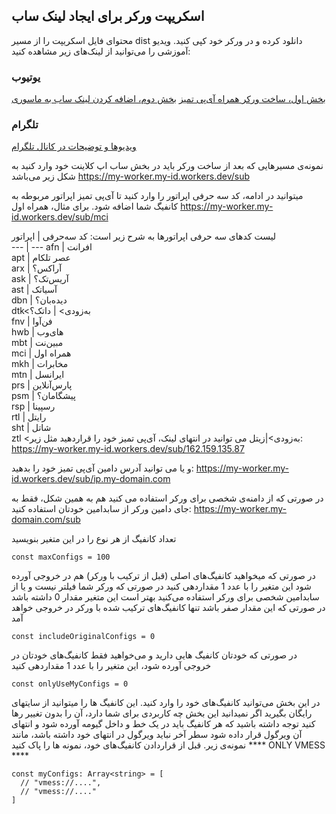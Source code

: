 ## اسکریپت ورکر برای ایجاد لینک ساب

محتوای فایل اسکریپت را از مسیر dist دانلود کرده و در ورکر خود کپی کنید.
ویدیو آموزشی را می‌توانید از لینک‌های زیر مشاهده کنید:

### یوتیوب
[بخش اول، ساخت ورکر همراه آی‌پی تمیز](http://youtu.be/oxYoILJ9Hgk)
[بخش دوم، اضافه کردن لینک ساب به ماسوری](http://youtu.be/oxYoILJ9Hgk)

### تلگرام
[ویدیوها و توضیحات در کانال تلگرام](https://t.me/vahidgeek/72)


نمونه‌ی مسیرهایی که بعد از ساخت ورکر باید در بخش ساب اپ کلاینت خود وارد کنید به شکل زیر می‌باشد
https://my-worker.my-id.workers.dev/sub

میتوانید در ادامه، کد سه حرفی اپراتور را وارد کنید تا آی‌پی تمیز اپراتور مربوطه به کانفیگ شما اضافه شود. برای مثال، همراه اول
https://my-worker.my-id.workers.dev/sub/mci

لیست کدهای سه حرفی اپراتورها به شرح زیر است:
کد سه‌حرفی  | اپراتور      
---         | --- 
afn         | افرانت       
apt         | عصر تلکام    
arx         | آراکس؟       
ask         | آریس‌تک؟      
ast         | آسیاتک       
dbn         | دیده‌بان؟     
dtk<به‌زودی> | داتک؟        
fnv         | فن‌آوا        
hwb         | های‌وب        
mbt         | مبین‌نت       
mci         | همراه اول    
mkh         | مخابرات      
mtn         | ایرانسل      
prs         | پارس‌آنلاین    
psm         | پیشگامان؟    
rsp         | رسپینا       
rtl         | رایتل        
sht         | شاتل         
ztl <به‌زودی>|زیتل
می توانید در انتهای لینک، آی‌پی تمیز خود را قراردهید مثل زیر:
https://my-worker.my-id.workers.dev/sub/162.159.135.87

و یا می توانید آدرس دامین آی‌پی تمیز خود را بدهید:
https://my-worker.my-id.workers.dev/sub/ip.my-domain.com

در صورتی که از دامنه‌ی شخصی برای ورکر استفاده می کنید هم به همین شکل، فقط به جای دامین ورکر از سابدامین خودتان استفاده کنید:
https://my-worker.my-domain.com/sub


تعداد کانفیگ از هر نوع را در این متغیر بنویسید
```
const maxConfigs = 100
```

در صورتی که میخواهید کانفیگ‌های اصلی (قبل از ترکیب با ورکر) هم در خروجی آورده شود این متغیر را با عدد 1 مقداردهی کنید
در صورتی که ورکر شما فیلتر نیست و یا از سابدامین شخصی برای ورکر استفاده می‌کنید بهتر است این متغیر مقدار 0 داشته باشد
در صورتی که این مقدار صفر باشد تنها کانفیگ‌های ترکیب شده با ورکر در خروجی خواهد آمد
```
const includeOriginalConfigs = 0
```

در صورتی که خودتان کانفیگ هایی دارید و می‌خواهید فقط کانفیگ‌های خودتان در خروجی آورده شود، این متغیر را با عدد 1 مقداردهی کنید
```
const onlyUseMyConfigs = 0
```

در این بخش می‌توانید کانفیگ‌های خود را وارد کنید. این کانفیگ ها را میتوانید از سایتهای رایگان بگیرید
اگر نمیدانید این بخش چه کاربردی برای شما دارد، آن را بدون تغییر رها کنید
توجه داشته باشید که هر کانفیگ باید در یک خط و داخل گیومه آورده شود و انتهای آن ویرگول قرار داده شود
سطر آخر نباید ویرگول در انتهای خود داشته باشد، مانند نمونه‌ی زیر. قبل از قراردادن کانفیگ‌های خود، نمونه ها را پاک کنید
**** ONLY VMESS ****
```
const myConfigs: Array<string> = [
  // "vmess://....",
  // "vmess://...."
]
```

